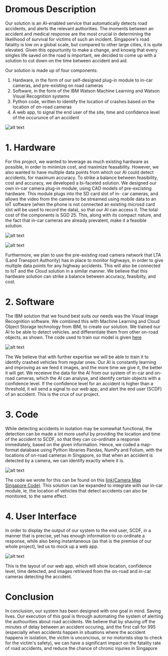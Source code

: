 # Dromous Description
Our solution is an AI-enabled service that automatically detects road accidents, and alerts the relevant authorities. The moments between an accident and medical response are the most crucial in determining the likelihood of survival for victims of such an incident.
Singapore's road fatality is low on a global scale, but compared to other large cities, it is quite elevated. Given this oppurtunity to make a change, and knowig that every singles life saved on the road is important, we decided to come up with a solution to cut down on the time between accident and aid.

Our solution is made up of four components:
1. Hardware, in the form of our self-designed plug-in module to in-car cameras, and pre-existing on road cameras
2. Software, in the form of the IBM Watson Machine Learning and Watson Visual Recognition systems
3. Python code, written to identify the location of crashes based on the location of on-road cameras
4. A web app, to signal the end user of the site, time and confidence level of the occurunce of an accident

![alt text][CLOUD]

[CLOUD]: https://github.com/DJrocks192s/DarthJarJar-Dromous_SCDFXIBM/blob/master/MaterialsFolder/CLOUD.jpg "CLOUD"


# 1. Hardware

For this project, we wanted to leverage as much existing hardware as possible, in order to minimize cost, 
and maximize feasability. However, we also wanted to have multiple data points from which our AI could detect accidents, 
for maximum accuracy. To strike a balance between feasibility, cost and accuracy, we developed a bi-faceted solution. 
We designed our own in-car camera plug-in module, using CAD models of pre-excisting hardware. This module plugs into the SD card slot of in-
car cameras, and allows the video from the camera to be streamed using mobile data to an IoT software (when the phone is not connected an existing microsd card slot will be used to record the data), so that our AI can access it. The total
cost of the components is SGD 25. This, along with its compact nature, and the fact that in-car cameras are already prevalent,
make it a feasible solution.

![alt text][Camera1]

[Camera1]: https://github.com/DJrocks192s/DarthJarJar-Dromous_SCDFXIBM/blob/master/MaterialsFolder/Camera%201.png "Camera 1"

![alt text][Camera2]

[Camera2]: https://github.com/DJrocks192s/DarthJarJar-Dromous_SCDFXIBM/blob/master/MaterialsFolder/Camera%202.png "Camera 2"

Furthermore, we plan to use the pre-existing road camera network that LTA (Land Transport Authority) has in place to monitor highways, in order to give multiple data points for any highway accidents. This will also be connected to IoT and the Cloud solution in a similar manner. We believe that this hardware solution can strike a balance between accuracy, feasibiity, and cost.

# 2. Software

The IBM solution that we found best suits our needs was the Visual Image Recognition software. We combined this with Machine Learning and Cloud Object Storage technology from IBM, to create our solution. We trained our AI to be able to detect vehicles. and differentiate them from other on-road objects, as shown. The code used to train our model is given [here](https://github.com/DJrocks192s/DarthJarJar-Dromous_SCDFXIBM/blob/master/MaterialsFolder/Visual%20Recognition%20Model%20Code.ipynb)

![alt text][Screenshot]

[Screenshot]: https://github.com/DJrocks192s/DarthJarJar-Dromous_SCDFXIBM/blob/master/MaterialsFolder/Screenshot%202020-06-13%20at%2011.47.18%20PM.png "Screenshot"

The We believe that with further expertise we will be able to train it to identify crashed vehicles from regular ones. Our AI is constantly learning and improving as we feed it images, and the more time we give it, the better it will get. We receieve the data for the AI from our system of in-car and on-road cameras, which the AI can analyse, and identify certain objects with a confidence level. If the confidence level for an accident is higher than a threshold, it wil send a signal to our web app, and alert the end user (SCDF) of an accident. This is the crux of our project.

# 3. Code

While detecting accidents in isolation may be somewhat functional, the detection can be made a lot more useful by providing the location and time of the accident to SCDF, so that they can co-ordinate a response immediately, based on the given information. Hence, we coded a map-format database using Python libraries Pandas, NumPy and Folium, with the locations of on-road cameras in Singapore, so that when an accident is detected by a camera, we can identify exactly where it is. 

![alt text][logo1]

[logo1]: https://github.com/DJrocks192s/DarthJarJar-Dromous_SCDFXIBM/blob/master/MaterialsFolder/Singapore%20Camera%20Map.png "Map"

The code we wrote for this can be found on this [link(Camera Map Singapore Code)](https://github.com/DJrocks192s/DarthJarJar-Dromous_SCDFXIBM/blob/master/MaterialsFolder/Camera%20Map%20Singapore%20Code.ipynb). This solution can be expanded to integrate with our in-car module, ie, the location of vehicles that detect accidents can also be monitored, to the same effect.

# 4. User Interface

In order to display the output of our system to the end user, SCDF, in a manner that is precise, yet has enough information to co-ordinate a response, while also being instantaneous (as that is the premise of our whole project), led us to mock up a web app.

![alt text][logo999]

[logo999]: https://github.com/DJrocks192s/DarthJarJar-Dromous_SCDFXIBM/blob/master/MaterialsFolder/Dromous%20Website.jpg "lolol"

This is the layout of our web app, which will show location, confidence level, time detected, and images retrieved from the on-road and in-car cameras detecting the accident. 

# Conclusion

In conclusion, our system has been designed with one goal in mind. Saving lives. Our execution of this goal is through automating the system of alerting the authourities about road accidents. We believe that by shaving off the minutes of delay between an accident occuring, and the first call for 995 (especially when accidents happen in situations where the accident happens in isolation, the victim is unconcious, or no motorists stop to check for the victim's safety), we can have a significant impact on the fatality rate of road accidents, and reduce the chance of chronic injuries in Singapore

